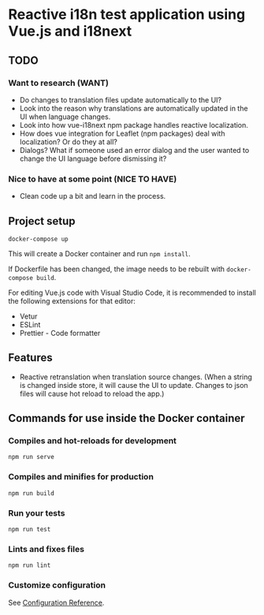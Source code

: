 # Reactive i18n test application using Vue.js and i18next

## TODO

### Want to research (WANT)

* Do changes to translation files update automatically to the UI?
* Look into the reason why translations are automatically updated in the UI when language changes.
* Look into how vue-i18next npm package handles reactive localization.
* How does vue integration for Leaflet (npm packages) deal with localization? Or do they at all?
* Dialogs? What if someone used an error dialog and the user wanted to change the UI language before dismissing it?

### Nice to have at some point (NICE TO HAVE)

* Clean code up a bit and learn in the process.

## Project setup

```
docker-compose up
```

This will create a Docker container and run `npm install`.

If Dockerfile has been changed, the image needs to be rebuilt with `docker-compose build`.

For editing Vue.js code with Visual Studio Code, it is recommended to install the following extensions for that editor:

* Vetur
* ESLint
* Prettier - Code formatter

## Features

* Reactive retranslation when translation source changes. (When a string is changed inside store, it will cause the UI to update. Changes to json files will cause hot reload to reload the app.)

## Commands for use inside the Docker container

### Compiles and hot-reloads for development
```
npm run serve
```

### Compiles and minifies for production
```
npm run build
```

### Run your tests
```
npm run test
```

### Lints and fixes files
```
npm run lint
```

### Customize configuration
See [Configuration Reference](https://cli.vuejs.org/config/).
